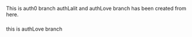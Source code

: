 This is auth0 branch
authLalit and authLove branch has been created from here.

###
this is authLove branch
